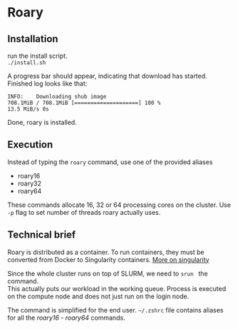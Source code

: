 # Roary

## Installation
run the install script.  
`./install.sh`

A progress bar should appear, indicating that download has started.  
Finished log looks like that:
```
INFO:    Downloading shub image
708.1MiB / 708.1MiB [====================] 100 %
13.5 MiB/s 0s
```
Done, roary is installed.

## Execution

Instead of typing the `roary` command, use one of the provided aliases
- roary16
- roary32
- roary64

These commands allocate 16, 32 or 64 processing cores on the cluster. Use `-p` flag to set number of threads roary actually uses.


## Technical brief
Roary is distributed as a container. To run containers, they must be converted from Docker to Singularity containers.
[More on singularity](https://sylabs.io/guides/3.5/user-guide/introduction.html)

Since the whole cluster runs on top of SLURM, we need to `srun ` the command.  
This actually puts our workload in the working queue. Process is executed on the compute node and does not just run on the login node.

The command is simplified for the end user. `~/.zshrc` file contains aliases for all the _roary16_ - _roary64_ commands.
